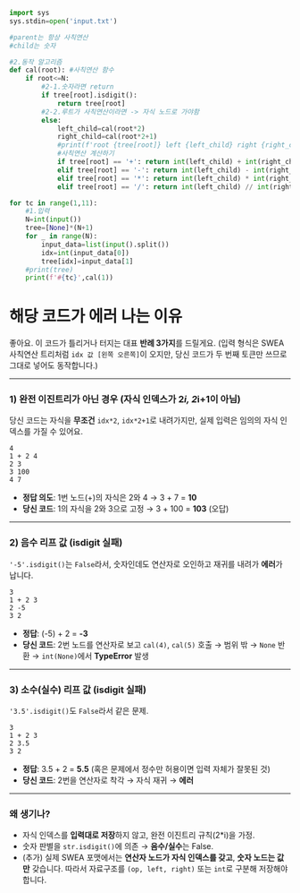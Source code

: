 ```python
import sys
sys.stdin=open('input.txt')

#parent는 항상 사칙연산
#child는 숫자

#2.동작 알고리즘
def cal(root): #사칙연산 함수
    if root<=N:
        #2-1.숫자라면 return
        if tree[root].isdigit():
            return tree[root]
        #2-2.루트가 사칙연산이라면 -> 자식 노드로 가야함
        else:
            left_child=cal(root*2)
            right_child=cal(root*2+1)
            #print(f'root {tree[root]} left {left_child} right {right_child}')
            #사칙연산 계산하기
            if tree[root] == '+': return int(left_child) + int(right_child)
            elif tree[root] == '-': return int(left_child) - int(right_child)
            elif tree[root] == '*': return int(left_child) * int(right_child)
            elif tree[root] == '/': return int(left_child) // int(right_child)

for tc in range(1,11):
    #1.입력
    N=int(input())
    tree=[None]*(N+1)
    for _ in range(N):
        input_data=list(input().split())
        idx=int(input_data[0])
        tree[idx]=input_data[1]
    #print(tree)
    print(f'#{tc}',cal(1))
``` 
# 해당 코드가 에러 나는 이유
좋아요. 이 코드가 틀리거나 터지는 대표 **반례 3가지**를 드릴게요. (입력 형식은 SWEA 사칙연산 트리처럼 `idx 값 [왼쪽 오른쪽]`이 오지만, 당신 코드가 두 번째 토큰만 쓰므로 그대로 넣어도 동작합니다.)

---

### 1) 완전 이진트리가 아닌 경우 (자식 인덱스가 2*i, 2*i+1이 아님)

당신 코드는 자식을 **무조건** `idx*2`, `idx*2+1`로 내려가지만, 실제 입력은 임의의 자식 인덱스를 가질 수 있어요.

```
4
1 + 2 4
2 3
3 100
4 7
```

* **정답 의도**: 1번 노드(+)의 자식은 2와 4 → 3 + 7 = **10**
* **당신 코드**: 1의 자식을 2와 3으로 고정 → 3 + 100 = **103** (오답)

---

### 2) 음수 리프 값 (isdigit 실패)

`'-5'.isdigit()`는 `False`라서, 숫자인데도 연산자로 오인하고 재귀를 내려가 **에러**가 납니다.

```
3
1 + 2 3
2 -5
3 2
```

* **정답**: (-5) + 2 = **-3**
* **당신 코드**: 2번 노드를 연산자로 보고 `cal(4)`, `cal(5)` 호출 → 범위 밖 → `None` 반환 → `int(None)`에서 **TypeError** 발생

---

### 3) 소수(실수) 리프 값 (isdigit 실패)

`'3.5'.isdigit()`도 `False`라서 같은 문제.

```
3
1 + 2 3
2 3.5
3 2
```

* **정답**: 3.5 + 2 = **5.5** (혹은 문제에서 정수만 허용이면 입력 자체가 잘못된 것)
* **당신 코드**: 2번을 연산자로 착각 → 자식 재귀 → **에러**

---

### 왜 생기나?

* 자식 인덱스를 **입력대로 저장**하지 않고, 완전 이진트리 규칙(2\*i)을 가정.
* 숫자 판별을 `str.isdigit()`에 의존 → **음수/실수**는 False.
* (추가) 실제 SWEA 포맷에서는 **연산자 노드가 자식 인덱스를 갖고**, **숫자 노드는 값만** 갖습니다. 따라서 자료구조를 `(op, left, right)` 또는 `int`로 구분해 저장해야 합니다.
